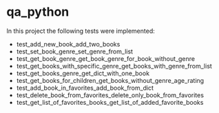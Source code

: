 # qa_python

In this project the following tests were implemented:
- test_add_new_book_add_two_books
- test_set_book_genre_set_genre_from_list
- test_get_book_genre_get_book_genre_for_book_without_genre
- test_get_books_with_specific_genre_get_books_with_genre_from_list
- test_get_books_genre_get_dict_with_one_book
- test_get_books_for_children_get_books_without_genre_age_rating
- test_add_book_in_favorites_add_book_from_dict
- test_delete_book_from_favorites_delete_only_book_from_favorites
- test_get_list_of_favorites_books_get_list_of_added_favorite_books